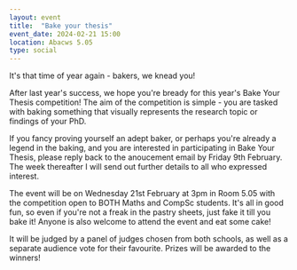```yaml
---
layout: event
title:  "Bake your thesis"
event_date: 2024-02-21 15:00
location: Abacws 5.05
type: social
---
```

It's that time of year again - bakers, we knead you!

After last year's success, we hope you're bready for this year's Bake Your Thesis competition! The aim of the competition is simple - you are tasked with baking something that visually represents the research topic or findings of your PhD.

If you fancy proving yourself an adept baker, or perhaps you're already a legend in the baking, and you are interested in participating in Bake Your Thesis, please reply back to the anoucement email by Friday 9th February. The week thereafter I will send out further details to all who expressed interest.

The event will be on Wednesday 21st February at 3pm in Room 5.05 with the competition open to BOTH Maths and CompSc students. It's all in good fun, so even if you're not a freak in the pastry sheets, just fake it till you bake it! Anyone is also welcome to attend the event and eat some cake!

It will be judged by a panel of judges chosen from both schools, as well as a separate audience vote for their favourite. Prizes will be awarded to the winners!
